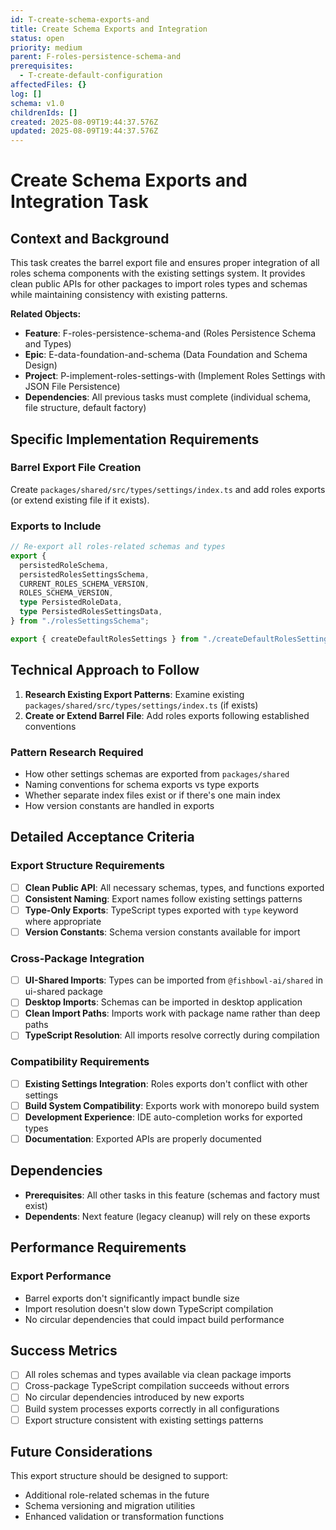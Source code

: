 ```yaml
---
id: T-create-schema-exports-and
title: Create Schema Exports and Integration
status: open
priority: medium
parent: F-roles-persistence-schema-and
prerequisites:
  - T-create-default-configuration
affectedFiles: {}
log: []
schema: v1.0
childrenIds: []
created: 2025-08-09T19:44:37.576Z
updated: 2025-08-09T19:44:37.576Z
---
```


# Create Schema Exports and Integration Task

## Context and Background

This task creates the barrel export file and ensures proper integration of all roles schema components with the existing settings system. It provides clean public APIs for other packages to import roles types and schemas while maintaining consistency with existing patterns.

**Related Objects:**

- **Feature**: F-roles-persistence-schema-and (Roles Persistence Schema and Types)
- **Epic**: E-data-foundation-and-schema (Data Foundation and Schema Design)
- **Project**: P-implement-roles-settings-with (Implement Roles Settings with JSON File Persistence)
- **Dependencies**: All previous tasks must complete (individual schema, file structure, default factory)

## Specific Implementation Requirements

### Barrel Export File Creation

Create `packages/shared/src/types/settings/index.ts` and add roles exports (or extend existing file if it exists).

### Exports to Include

```typescript
// Re-export all roles-related schemas and types
export {
  persistedRoleSchema,
  persistedRolesSettingsSchema,
  CURRENT_ROLES_SCHEMA_VERSION,
  ROLES_SCHEMA_VERSION,
  type PersistedRoleData,
  type PersistedRolesSettingsData,
} from "./rolesSettingsSchema";

export { createDefaultRolesSettings } from "./createDefaultRolesSettings";
```

## Technical Approach to Follow

1. **Research Existing Export Patterns**: Examine existing `packages/shared/src/types/settings/index.ts` (if exists)
2. **Create or Extend Barrel File**: Add roles exports following established conventions

### Pattern Research Required

- How other settings schemas are exported from `packages/shared`
- Naming conventions for schema exports vs type exports
- Whether separate index files exist or if there's one main index
- How version constants are handled in exports

## Detailed Acceptance Criteria

### Export Structure Requirements

- [ ] **Clean Public API**: All necessary schemas, types, and functions exported
- [ ] **Consistent Naming**: Export names follow existing settings patterns
- [ ] **Type-Only Exports**: TypeScript types exported with `type` keyword where appropriate
- [ ] **Version Constants**: Schema version constants available for import

### Cross-Package Integration

- [ ] **UI-Shared Imports**: Types can be imported from `@fishbowl-ai/shared` in ui-shared package
- [ ] **Desktop Imports**: Schemas can be imported in desktop application
- [ ] **Clean Import Paths**: Imports work with package name rather than deep paths
- [ ] **TypeScript Resolution**: All imports resolve correctly during compilation

### Compatibility Requirements

- [ ] **Existing Settings Integration**: Roles exports don't conflict with other settings
- [ ] **Build System Compatibility**: Exports work with monorepo build system
- [ ] **Development Experience**: IDE auto-completion works for exported types
- [ ] **Documentation**: Exported APIs are properly documented

## Dependencies

- **Prerequisites**: All other tasks in this feature (schemas and factory must exist)
- **Dependents**: Next feature (legacy cleanup) will rely on these exports

## Performance Requirements

### Export Performance

- Barrel exports don't significantly impact bundle size
- Import resolution doesn't slow down TypeScript compilation
- No circular dependencies that could impact build performance

## Success Metrics

- [ ] All roles schemas and types available via clean package imports
- [ ] Cross-package TypeScript compilation succeeds without errors
- [ ] No circular dependencies introduced by new exports
- [ ] Build system processes exports correctly in all configurations
- [ ] Export structure consistent with existing settings patterns

## Future Considerations

This export structure should be designed to support:

- Additional role-related schemas in the future
- Schema versioning and migration utilities
- Enhanced validation or transformation functions
